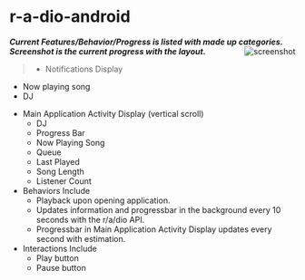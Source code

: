 r-a-dio-android
===============


***Current Features/Behavior/Progress is listed with made up categories. Screenshot is the current progress with the layout.***
<img src="http://i.imgur.com/lDjnF8D.png"
 alt="screenshot" title="Current Look" align="right" />
 

> * Notifications Display
  - Now playing song 
  - DJ   
* Main Application Activity Display (vertical scroll)
  - DJ
  - Progress Bar
  - Now Playing Song
  - Queue
  - Last Played
  - Song Length
  - Listener Count
* Behaviors Include
  - Playback upon opening application.
  - Updates information and progressbar in the background every 10 seconds with the r/a/dio API.
  - Progressbar in Main Application Activity Display updates every second with estimation.  
* Interactions Include
  - Play button
  - Pause button
